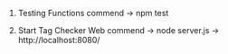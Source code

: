 1. Testing Functions commend
-> npm test

2. Start Tag Checker Web commend
-> node server.js 
-> http://localhost:8080/
